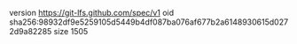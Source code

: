 version https://git-lfs.github.com/spec/v1
oid sha256:98932df9e5259105d5449b4df087ba076af677b2a6148930615d0272d9a82285
size 1505
